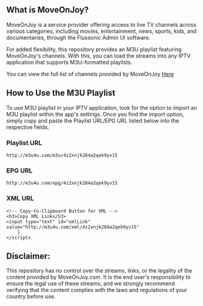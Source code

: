 ## What is MoveOnJoy?

MoveOnJoy is a service provider offering access to live TV channels across various categories, including movies, entertainment, news, sports, kids, and documentaries, through the Flussonic Admin UI software.

For added flexibility, this repository provides an M3U playlist featuring MoveOnJoy's channels. With this, you can load the streams into any IPTV application that supports M3U-formatted playlists.


You can view the full list of channels provided by MoveOnJoy [Here](https://github.com/DisabledAbel/Moveonjoy-m3u-reboot/blob/main/Channel-list)


## How to Use the M3U Playlist

To use M3U playlist in your IPTV application, look for the option to import an M3U playlist within the app's settings. Once you find the import option, simply copy and paste the Playlist URL/EPG URL listed below into the respective fields.

### Playlist URL
    http://m3u4u.com/m3u/4z2xnjk284a2qek9yv15

### EPG URL
    http://m3u4u.com/epg/4z2xnjk284a2qek9yv15

### XML URL
    <!-- Copy-to-Clipboard Button for XML -->
    <h3>Copy XML Link</h3>
    <input type="text" id="xmlLink" value="http://m3u4u.com/xml/4z2xnjk284a2qek9yv15" 
        }
    </script>
</body>
</html>

## Disclaimer:

This repository has no control over the streams, links, or the legality of the content provided by MoveOnJoy.com. It is the end user's responsibility to ensure the legal use of these streams, and we strongly recommend verifying that the content complies with the laws and regulations of your country before use.
